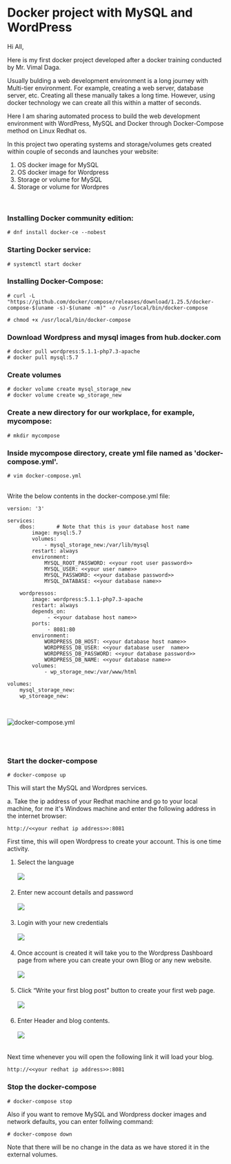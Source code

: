 # Docker project with MySQL and WordPress

Hi All,

Here is my first docker project developed after a docker training conducted by Mr. Vimal Daga.

Usually bulding a web development environment is a long journey with Multi-tier environment. For example, creating a web server, database server, etc. Creating all these manually takes a long time. However, using docker technology we can create all this within a matter of seconds.

Here I am sharing automated process to build the web development environment with WordPress, MySQL and Docker through Docker-Compose method on Linux Redhat os.

In this project two operating systems and storage/volumes gets created within couple of seconds and launches your website:

1. OS docker image for MySQL
2. OS docker image for Wordpress
3. Storage or volume for MySQL
4. Storage or volume for Wordpres

<br/>

### Installing Docker community edition:
```
# dnf install docker-ce --nobest 
```
### Starting Docker service:
```
# systemctl start docker
```
### Installing Docker-Compose:
```
# curl -L "https://github.com/docker/compose/releases/download/1.25.5/docker-compose-$(uname -s)-$(uname -m)" -o /usr/local/bin/docker-compose

# chmod +x /usr/local/bin/docker-compose
```
### Download Wordpress and mysql images from hub.docker.com
```
# docker pull wordpress:5.1.1-php7.3-apache
# docker pull mysql:5.7
```
### Create volumes
```
# docker volume create mysql_storage_new
# docker volume create wp_storage_new
```
### Create a new directory for our workplace, for example, mycompose:
```
# mkdir mycompose
```
### Inside mycompose directory, create yml file named as 'docker-compose.yml'.
```
# vim docker-compose.yml
```

<br/>
Write the below contents in the docker-compose.yml file:
<br/>


```
version: '3'

services:
    dbos:		# Note that this is your database host name
        image: mysql:5.7
        volumes:
            - mysql_storage_new:/var/lib/mysql
        restart: always
        environment:
            MYSQL_ROOT_PASSWORD: <<your root user password>>
            MYSQL_USER: <<your user name>>
            MYSQL_PASSWORD: <<your database password>>
            MYSQL_DATABASE: <<your database name>>

    wordpressos:
        image: wordpress:5.1.1-php7.3-apache
        restart: always
        depends_on:
             - <<your database host name>>
        ports:
             - 8081:80
        environment:
            WORDPRESS_DB_HOST: <<your database host name>>
            WORDPRESS_DB_USER: <<your database user  name>>
            WORDPRESS_DB_PASSWORD: <<your database password>>
            WORDPRESS_DB_NAME: <<your database name>>
        volumes:
            - wp_storage_new:/var/www/html

volumes:
    mysql_storage_new:
    wp_storeage_new:
```

<br/>

![docker-compose.yml](Images/docker-compose.yml.png)<br/><br/>

<br/>


### Start the docker-compose
```
# docker-compose up
```
This will start the MySQL and Wordpres services.

a. Take the ip address of your Redhat machine and go to your local machine, for me it's Windows machine and enter the following address in the internet browser: <br/>
```
http://<<your redhat ip address>>:8081
```
First time, this will open Wordpress to create your account. This is one time activity.


1. Select the  language<br/><br/>
![](Images/DockerProject_1.png)<br/><br/>
2. Enter new account details and password<br/><br/>
![](Images/DockerProject_2.png)<br/><br/>
3. Login with your new credentials<br/><br/>
![](Images/DockerProject_3.png)<br/><br/>
4. Once account is created it will take you to the Wordpress Dashboard page from where you can create your own Blog or any new website.<br/><br/>
![](Images/DockerProject_4.png)<br/><br/>
5. Click “Write your first blog post” button to create your first web page.<br/><br/>
![](Images/DockerProject_5.png)<br/><br/>
6. Enter Header and blog contents.<br/><br/>
![](Images/DockerProject_6.png)<br/><br/>

Next time whenever you will open the following link it will load your blog.
```
http://<<your redhat ip address>>:8081
```
### Stop the docker-compose
```
# docker-compose stop
```
Also if you want to remove MySQL and Wordpress docker images and network defaults, you can enter follwing command:
```
# docker-compose down
```
Note that there will be no change in the data as we have stored it in the  external volumes.
